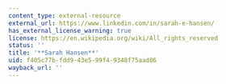 ```yaml
---
content_type: external-resource
external_url: https://www.linkedin.com/in/sarah-e-hansen/
has_external_license_warning: true
license: https://en.wikipedia.org/wiki/All_rights_reserved
status: ''
title: '**Sarah Hansen**'
uid: f405c77b-fdd9-43e5-99f4-9348f75aad86
wayback_url: ''
---
```

